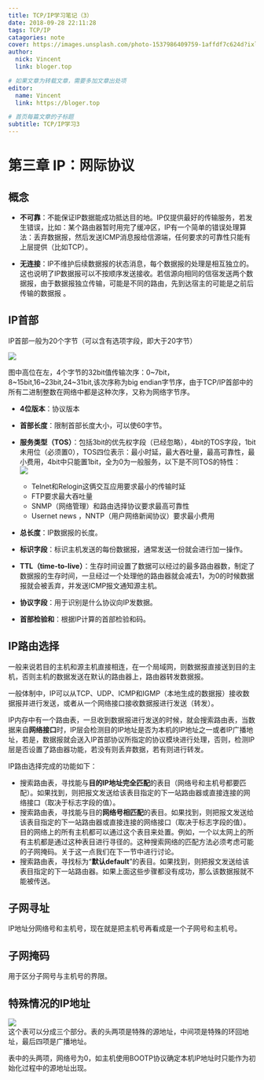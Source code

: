 ```yaml
---
title: TCP/IP学习笔记（3）
date: 2018-09-28 22:11:28
tags: TCP/IP
catagories: note
cover: https://images.unsplash.com/photo-1537986409759-1affdf7c624d?ixlib=rb-0.3.5&ixid=eyJhcHBfaWQiOjEyMDd9&s=02ced030eae7035fdb91bb95da915319&auto=format&fit=crop&w=500&q=60
author: 
  nick: Vincent
  link: bloger.top

# 如果文章为转载文章，需要多加文章出处项
editor:
  name: Vincent
  link: https://bloger.top

# 首页每篇文章的子标题
subtitle: TCP/IP学习3
---
```

# 第三章 IP：网际协议
## 概念
- **不可靠**：不能保证IP数据能成功抵达目的地。IP仅提供最好的传输服务，若发生错误，比如：某个路由器暂时用完了缓冲区，IP有一个简单的错误处理算法：丢弃数据报，然后发送ICMP消息报给信源端，任何要求的可靠性只能有上层提供（比如TCP）。
  
- **无连接**：IP不维护后续数据报的状态消息，每个数据报的处理是相互独立的。这也说明了IP数据报可以不按顺序发送接收。若信源向相同的信宿发送两个数据报，由于数据报独立传输，可能是不同的路由，先到达宿主的可能是之前后传输的数据报 。

## IP首部
IP首部一般为20个字节（可以含有选项字段，即大于20字节）  

![](http://docs.52im.net/extend/docs/book/tcpip/vol1/3/images2/52im_1.png) 

图中高位在左，4个字节的32bit值传输次序：0~7bit，8~15bit,16~23bit,24~31bit,该次序称为big endian字节序，由于TCP/IP首部中的所有二进制整数在网络中都是这种次序，又称为网络字节序。  
- **4位版本**：协议版本

- **首部长度**：限制首部长度大小，可以使60字节。

- **服务类型（TOS）**：包括3bit的优先权字段（已经忽略），4bit的TOS字段，1bit未用位（必须置0），TOS四位表示：最小时延，最大吞吐量，最高可靠性，最小费用，4bit中只能置1bit，全为0为一般服务，以下是不同TOS的特性：  
![](http://docs.52im.net/extend/docs/book/tcpip/vol1/3/images2/52im_2.png)  
   - Telnet和Relogin这俩交互应用要求最小的传输时延
   - FTP要求最大吞吐量
   - SNMP（网络管理）和路由选择协议要求最高可靠性
   - Usernet news ，NNTP（用户网络新闻协议）要求最小费用
- **总长度**：IP数据报的长度。
- **标识字段**：标识主机发送的每份数据报，通常发送一份就会进行加一操作。
- **TTL（time-to-live）**：生存时间设置了数据可以经过的最多路由器数，制定了数据报的生存时间，一旦经过一个处理他的路由器就会减去1，为0的时候数据报就会被丢弃，并发送ICMP报文通知源主机。
- **协议字段**：用于识别是什么协议向IP发数据。
- **首部检验和**：根据IP计算的首部检验和码。

## IP路由选择  
一般来说若目的主机和源主机直接相连，在一个局域网，则数据报直接送到目的主机，否则主机的数据发送在默认的路由器上，路由器转发数据报。

一般体制中，IP可以从TCP、UDP、ICMP和IGMP（本地生成的数据报）接收数据报并进行发送，或者从一个网络接口接收数据报进行发送（转发）。

IP内存中有一个路由表，一旦收到数据报进行发送的时候，就会搜索路由表，当数据来自**网络接口**时，IP层会检测目的IP地址是否为本机的IP地址之一或者IP广播地址，若是，数据报就会送入IP首部协议所指定的协议模块进行处理，否则，检测IP层是否设置了路由器功能，若没有则丢弃数据，若有则进行转发。

IP路由选择完成的功能如下：
- 搜索路由表，寻找能与**目的IP地址完全匹配**的表目（网络号和主机号都要匹配）。如果找到，则把报文发送给该表目指定的下一站路由器或直接连接的网络接口（取决于标志字段的值）。
- 搜索路由表，寻找能与目的**网络号相匹配**的表目。如果找到，则把报文发送给该表目指定的下一站路由器或直接连接的网络接口（取决于标志字段的值）。目的网络上的所有主机都可以通过这个表目来处置。例如，一个以太网上的所有主机都是通过这种表目进行寻径的。这种搜索网络的匹配方法必须考虑可能的子网掩码。关于这一点我们在下一节中进行讨论。
- 搜索路由表，寻找标为“**默认default**”的表目。如果找到，则把报文发送给该表目指定的下一站路由器。如果上面这些步骤都没有成功，那么该数据报就不能被传送。

## 子网寻址
IP地址分网络号和主机号，现在就是把主机号再看成是一个子网号和主机号。

## 子网掩码 
用于区分子网号与主机号的界限。

## 特殊情况的IP地址
![](http://docs.52im.net/extend/docs/book/tcpip/vol1/3/images2/52im_9.png)  
这个表可以分成三个部分。表的头两项是特殊的源地址，中间项是特殊的环回地址，最后四项是广播地址。

表中的头两项，网络号为0，如主机使用BOOTP协议确定本机IP地址时只能作为初始化过程中的源地址出现。
